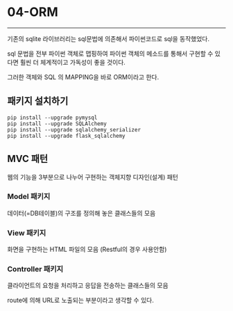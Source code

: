 # 04-ORM

---

기존의 sqlite 라이브러리는 sql문법에 의존해서 파이썬코드로 sql을 동작했었다.

sql 문법을 전부 파이썬 객체로 맵핑하여 파이썬 객체의 메소드를 통해서 구현할 수 있다면 훨씬 더 체계적이고 가독성이 좋을 것이다.

그러한 객체와 SQL 의 MAPPING을 바로 ORM이라고 한다.

## 패키지 설치하기

```
pip install --upgrade pymysql
pip install --upgrade SQLAlchemy
pip install --upgrade sqlalchemy_serializer
pip install --upgrade flask_sqlalchemy
```

## MVC 패턴

웹의 기능을 3부분으로 나누어 구현하는 객체지향 디자인(설계) 패턴

### Model 패키지

데이터(=DB테이블)의 구조를 정의해 놓은 클래스들의 모음

### View 패키지

화면을 구현하는 HTML 파일의 모음 (Restful의 경우 사용안함)

### Controller 패키지

클라이언트의 요청을 처리하고 응답을 전송하는 클래스들의 모음

route에 의해 URL로 노출되는 부분이라고 생각할 수 있다.
